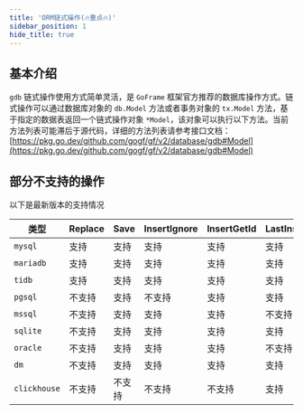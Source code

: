 ```yaml
---
title: 'ORM链式操作(🔥重点🔥)'
sidebar_position: 1
hide_title: true
---
```


## 基本介绍

`gdb` 链式操作使用方式简单灵活，是 `GoFrame` 框架官方推荐的数据库操作方式。链式操作可以通过数据库对象的 `db.Model` 方法或者事务对象的 `tx.Model` 方法，基于指定的数据表返回一个链式操作对象 `*Model`，该对象可以执行以下方法。当前方法列表可能滞后于源代码，详细的方法列表请参考接口文档： [https://pkg.go.dev/github.com/gogf/gf/v2/database/gdb#Model](https://pkg.go.dev/github.com/gogf/gf/v2/database/gdb#Model)

## 部分不支持的操作

以下是最新版本的支持情况

| 类型 | Replace | Save | InsertIgnore | InsertGetId | LastInsertId | Transaction | RowsAffected |
| --- | --- | --- | --- | --- | --- | --- | --- |
| `mysql` | 支持 | 支持 | 支持 | 支持 | 支持 | 支持 | 支持 |
| `mariadb` | 支持 | 支持 | 支持 | 支持 | 支持 | 支持 | 支持 |
| `tidb` | 支持 | 支持 | 支持 | 支持 | 支持 | 支持 | 支持 |
| `pgsql` | 不支持 | 支持 | 不支持 | 支持 | 支持 | 支持 | 支持 |
| `mssql` | 不支持 | 支持 | 支持 | 支持 | 不支持 | 支持 | 支持 |
| `sqlite` | 不支持 | 支持 | 支持 | 支持 | 支持 | 支持 | 支持 |
| `oracle` | 不支持 | 支持 | 支持 | 支持 | 不支持 | 支持 | 支持 |
| `dm` | 不支持 | 支持 | 支持 | 支持 | 支持 | 支持 | 支持 |
| `clickhouse` | 不支持 | 不支持 | 不支持 | 不支持 | 支持 | 不支持 | 不支持 |

    